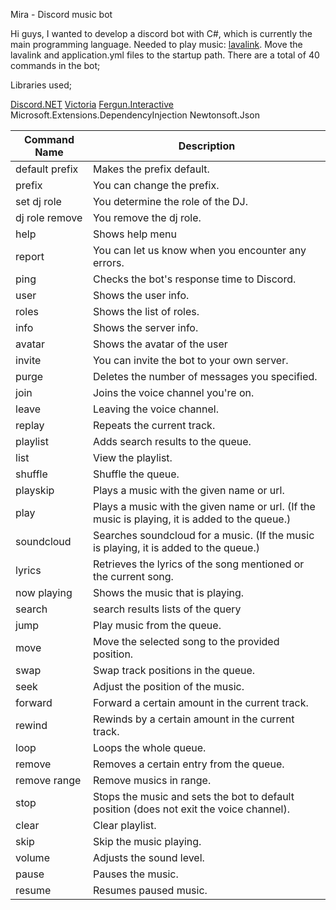 Mira - Discord music bot

Hi guys, I wanted to develop a discord bot with C#, which is currently the main programming language. Needed to play music: [lavalink](https://github.com/freyacodes/lavalink). 
Move the lavalink and application.yml files to the startup path. There are a total of 40 commands in the bot;

Libraries used;

[Discord.NET](https://github.com/discord-net/Discord.Net)
[Victoria](https://github.com/Yucked/Victoria)
[Fergun.Interactive](https://github.com/d4n3436/Fergun.Interactive)
Microsoft.Extensions.DependencyInjection
Newtonsoft.Json

Command Name | Description
------------ | -------------
default prefix | Makes the prefix default.
prefix | You can change the prefix.
set dj role | You determine the role of the DJ.
dj role remove | You remove the dj role.
help | Shows help menu
report | You can let us know when you encounter any errors.
ping | Checks the bot's response time to Discord.
user | Shows the user info.
roles | Shows the list of roles.
info | Shows the server info.
avatar | Shows the avatar of the user
invite | You can invite the bot to your own server.
purge | Deletes the number of messages you specified.
join | Joins the voice channel you're on.
leave | Leaving the voice channel.
replay | Repeats the current track.
playlist | Adds search results to the queue.
list | View the playlist.
shuffle | Shuffle the queue.
playskip | Plays a music with the given name or url.
play | Plays a music with the given name or url. (If the music is playing, it is added to the queue.)
soundcloud | Searches soundcloud for a music. (If the music is playing, it is added to the queue.)
lyrics | Retrieves the lyrics of the song mentioned or the current song.
now playing | Shows the music that is playing.
search | search results lists of the query
jump | Play music from the queue.
move | Move the selected song to the provided position.
swap | Swap track positions in the queue.
seek | Adjust the position of the music.
forward | Forward a certain amount in the current track.
rewind | Rewinds by a certain amount in the current track.
loop | Loops the whole queue.
remove | Removes a certain entry from the queue.
remove range | Remove musics in range.
stop | Stops the music and sets the bot to default position (does not exit the voice channel).
clear | Clear playlist.
skip | Skip the music playing.
volume | Adjusts the sound level.
pause | Pauses the music.
resume | Resumes paused music.
